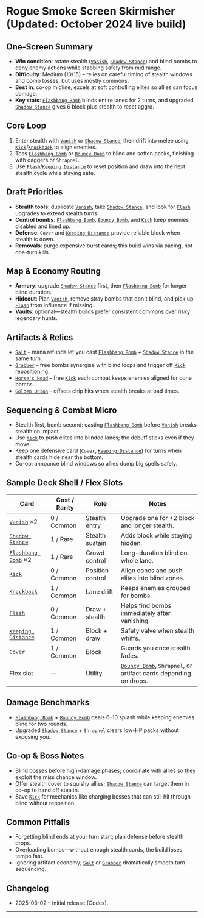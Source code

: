# Rogue Smoke Screen Skirmisher (Updated: October 2024 live build)

## One-Screen Summary
- **Win condition**: rotate stealth ([`Vanish`][card-vanish], [`Shadow Stance`][card-shadow-stance]) and blind bombs to deny enemy actions while stabbing safely from mid range.
- **Difficulty**: Medium (10/15) – relies on careful timing of stealth windows and bomb tosses, but uses mostly commons.
- **Best in**: co-op midline; excels at soft controlling elites so allies can focus damage.
- **Key stats**: [`Flashbang Bomb`][card-flashbang-bomb] blinds entire lanes for 2 turns, and upgraded [`Shadow Stance`][card-shadow-stance] gives 6 block plus stealth to reset aggro.

## Core Loop
1. Enter stealth with [`Vanish`][card-vanish] or [`Shadow Stance`][card-shadow-stance], then drift into melee using [`Kick`][card-kick]/[`Knockback`][card-knockback] to align enemies.
2. Toss [`Flashbang Bomb`][card-flashbang-bomb] or [`Bouncy Bomb`][card-bouncy-bomb] to blind and soften packs, finishing with daggers or `Shrapnel`.
3. Use [`Flash`][card-flash]/[`Keeping Distance`][card-keeping-distance] to reset position and draw into the next stealth cycle while staying safe.

## Draft Priorities
- **Stealth tools**: duplicate [`Vanish`][card-vanish], take [`Shadow Stance`][card-shadow-stance], and look for [`Flash`][card-flash] upgrades to extend stealth turns.
- **Control bombs**: [`Flashbang Bomb`][card-flashbang-bomb], [`Bouncy Bomb`][card-bouncy-bomb], and [`Kick`][card-kick] keep enemies disabled and lined up.
- **Defense**: `Cover` and [`Keeping Distance`][card-keeping-distance] provide reliable block when stealth is down.
- **Removals**: purge expensive burst cards; this build wins via pacing, not one-turn kills.

## Map & Economy Routing
- **Armory**: upgrade [`Shadow Stance`][card-shadow-stance] first, then [`Flashbang Bomb`][card-flashbang-bomb] for longer blind duration.
- **Hideout**: Plan [`Vanish`][card-vanish], remove stray bombs that don't blind, and pick up [`Flash`][card-flash] from influence if missing.
- **Vaults**: optional—stealth builds prefer consistent commons over risky legendary hunts.

## Artifacts & Relics
- [`Salt`][card-salt] – mana refunds let you cast [`Flashbang Bomb`][card-flashbang-bomb] + [`Shadow Stance`][card-shadow-stance] in the same turn.
- [`Grabber`][card-grabber] – free bombs synergise with blind loops and trigger off [`Kick`][card-kick] repositioning.
- [`Horse's Head`][card-horses-head] – free [`Kick`][card-kick] each combat keeps enemies aligned for cone bombs.
- [`Golden Onion`][card-golden-onion] – offsets chip hits when stealth breaks at bad times.

## Sequencing & Combat Micro
- Stealth first, bomb second: casting [`Flashbang Bomb`][card-flashbang-bomb] before [`Vanish`][card-vanish] breaks stealth on impact.
- Use [`Kick`][card-kick] to push elites into blinded lanes; the debuff sticks even if they move.
- Keep one defensive card (`Cover`, [`Keeping Distance`][card-keeping-distance]) for turns when stealth cards hide near the bottom.
- Co-op: announce blind windows so allies dump big spells safely.

## Sample Deck Shell / Flex Slots
| Card | Cost / Rarity | Role | Notes |
| --- | --- | --- | --- |
| [`Vanish`][card-vanish] ×2 | 0 / Common | Stealth entry | Upgrade one for +2 block and longer stealth. |
| [`Shadow Stance`][card-shadow-stance] | 1 / Rare | Stealth sustain | Adds block while staying hidden. |
| [`Flashbang Bomb`][card-flashbang-bomb] ×2 | 1 / Rare | Crowd control | Long-duration blind on whole lane. |
| [`Kick`][card-kick] | 0 / Common | Position control | Align cones and push elites into blind zones. |
| [`Knockback`][card-knockback] | 1 / Common | Lane drift | Keeps enemies grouped for bombs. |
| [`Flash`][card-flash] | 0 / Common | Draw + stealth | Helps find bombs immediately after vanishing. |
| [`Keeping Distance`][card-keeping-distance] | 1 / Common | Block + draw | Safety valve when stealth whiffs. |
| `Cover` | 1 / Common | Block | Guards you once stealth fades. |
| Flex slot | — | Utility | [`Bouncy Bomb`][card-bouncy-bomb], `Shrapnel`, or artifact cards depending on drops. |

## Damage Benchmarks
- [`Flashbang Bomb`][card-flashbang-bomb] + [`Bouncy Bomb`][card-bouncy-bomb] deals 6–10 splash while keeping enemies blind for two rounds.
- Upgraded [`Shadow Stance`][card-shadow-stance] + `Shrapnel` clears low-HP packs without exposing you.

## Co-op & Boss Notes
- Blind bosses before high-damage phases; coordinate with allies so they exploit the miss chance window.
- Offer stealth cover to squishy allies; [`Shadow Stance`][card-shadow-stance] can target them in co-op to hand off stealth.
- Save [`Kick`][card-kick] for mechanics like charging bosses that can still hit through blind without reposition.

## Common Pitfalls
- Forgetting blind ends at your turn start; plan defense before stealth drops.
- Overloading bombs—without enough stealth cards, the build loses tempo fast.
- Ignoring artifact economy; [`Salt`][card-salt] or [`Grabber`][card-grabber] dramatically smooth turn sequencing.

## Changelog
- 2025-03-02 – Initial release (Codex).

---

[card-vanish]: https://hellcard.fandom.com/wiki/Vanish "Vanish | Hellcard Wiki"
[card-shadow-stance]: https://hellcard.fandom.com/wiki/Shadow_Stance "Shadow Stance | Hellcard Wiki"
[card-flashbang-bomb]: https://hellcard.fandom.com/wiki/Flashbang_Bomb "Flashbang Bomb | Hellcard Wiki"
[card-kick]: https://hellcard.fandom.com/wiki/Kick "Kick | Hellcard Wiki"
[card-knockback]: https://hellcard.fandom.com/wiki/Knockback "Knockback | Hellcard Wiki"
[card-bouncy-bomb]: https://hellcard.fandom.com/wiki/Bouncy_Bomb "Bouncy Bomb | Hellcard Wiki"
[card-flash]: https://hellcard.fandom.com/wiki/Flash "Flash | Hellcard Wiki"
[card-keeping-distance]: https://hellcard.fandom.com/wiki/Keeping_Distance "Keeping Distance | Hellcard Wiki"
[card-salt]: https://hellcard.fandom.com/wiki/Salt "Salt | Hellcard Wiki"
[card-grabber]: https://hellcard.fandom.com/wiki/Grabber "Grabber | Hellcard Wiki"
[card-horses-head]: https://hellcard.fandom.com/wiki/Horse%27s_Head "Horse's Head | Hellcard Wiki"
[card-golden-onion]: https://hellcard.fandom.com/wiki/Golden_Onion "Golden Onion | Hellcard Wiki"
